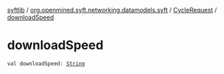 [syftlib](../../index.md) / [org.openmined.syft.networking.datamodels.syft](../index.md) / [CycleRequest](index.md) / [downloadSpeed](./download-speed.md)

# downloadSpeed

`val downloadSpeed: `[`String`](https://kotlinlang.org/api/latest/jvm/stdlib/kotlin/-string/index.html)